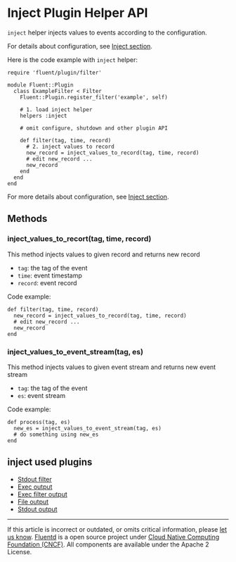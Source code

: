 # Inject Plugin Helper API

`inject` helper injects values to events according to the configuration.

For details about configuration, see [Inject section](/articles/inject-section.md).

Here is the code example with `inject` helper:

``` {.CodeRay}
require 'fluent/plugin/filter'

module Fluent::Plugin
  class ExampleFilter < Filter
    Fluent::Plugin.register_filter('example', self)

    # 1. load inject helper
    helpers :inject

    # omit configure, shutdown and other plugin API

    def filter(tag, time, record)
      # 2. inject values to record
      new_record = inject_values_to_record(tag, time, record)
      # edit new_record ...
      new_record
    end
  end
end
```

For more details about configuration, see [Inject
section](/articles/inject-section.md).


## Methods


### inject\_values\_to\_recort(tag, time, record)

This method injects values to given record and returns new record

-   `tag`: the tag of the event
-   `time`: event timestamp
-   `record`: event record

Code example:

``` {.CodeRay}
def filter(tag, time, record)
  new_record = inject_values_to_record(tag, time, record)
  # edit new_record ...
  new_record
end
```


### inject\_values\_to\_event\_stream(tag, es)

This method injects values to given event stream and returns new event
stream

-   `tag`: the tag of the event
-   `es`: event stream

Code example:

``` {.CodeRay}
def process(tag, es)
  new_es = inject_values_to_event_stream(tag, es)
  # do something using new_es
end
```


## inject used plugins

-   [Stdout filter](/articles/filter_stdout.md)
-   [Exec output](/articles/out_exec.md)
-   [Exec filter output](/articles/out_exec_filter.md)
-   [File output](/articles/out_file.md)
-   [Stdout output](/articles/out_stdout.md)


------------------------------------------------------------------------

If this article is incorrect or outdated, or omits critical information,
please [let us know](https://github.com/fluent/fluentd-docs/issues?state=open).
[Fluentd](http://www.fluentd.org/) is a open source project under [Cloud
Native Computing Foundation (CNCF)](https://cncf.io/). All components
are available under the Apache 2 License.
